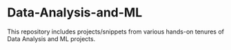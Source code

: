 # Data-Analysis-and-ML
This repository includes projects/snippets from various hands-on tenures of Data Analysis and ML projects.  
